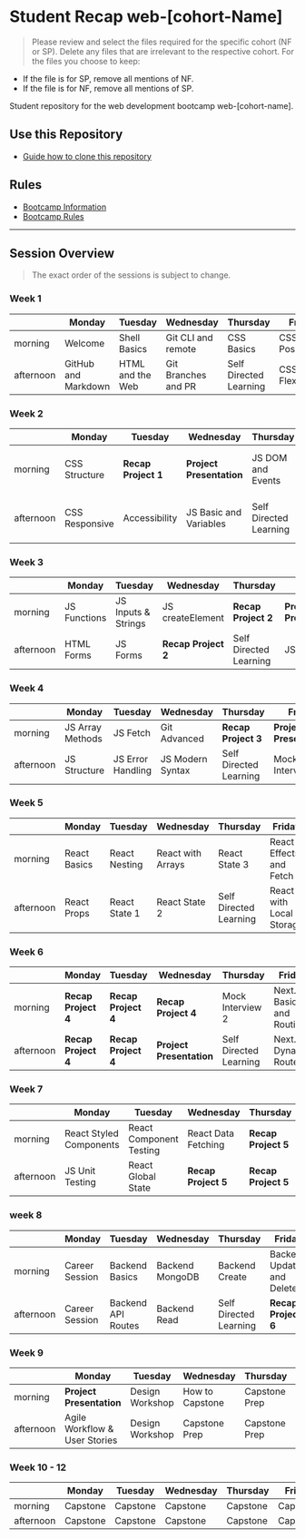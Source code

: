 
# Student Recap web-[cohort-Name]

> Please review and select the files required for the specific cohort (NF or SP). Delete any files that are irrelevant to the respective cohort. For the files you choose to keep:

- If the file is for SP, remove all mentions of NF.
- If the file is for NF, remove all mentions of SP.
>

Student repository for the web development bootcamp web-[cohort-name].

## Use this Repository

- [Guide how to clone this repository](/docs/install-manual-en.md)

## Rules

- [Bootcamp Information](./docs/bootcamp-info-en.md)
- [Bootcamp Rules](./docs/bootcamp-rules-en.md)

---

## Session Overview

> The exact order of the sessions is subject to change.

### Week 1

|           | Monday              | Tuesday          | Wednesday           | Thursday               | Friday          |
|-----------|---------------------|------------------|---------------------|------------------------|-----------------|
| morning   | Welcome             | Shell Basics     | Git CLI and remote  | CSS Basics             | CSS Positioning |
| afternoon | GitHub and Markdown | HTML and the Web | Git Branches and PR | Self Directed Learning | CSS Flexbox     |

### Week 2

|           | Monday         | Tuesday             | Wednesday                | Thursday               | Friday                     |
|-----------|----------------|---------------------|--------------------------|------------------------|----------------------------|
| morning   | CSS Structure  | **Recap Project 1** | **Project Presentation** | JS DOM and Events      | JS Conditions and Booleans |
| afternoon | CSS Responsive | Accessibility       | JS Basic and Variables   | Self Directed Learning | JS Objects and Arrays      |

### Week 3

|           | Monday       | Tuesday             | Wednesday           | Thursday               | Friday                   |
|-----------|--------------|---------------------|---------------------|------------------------|--------------------------|
| morning   | JS Functions | JS Inputs & Strings | JS createElement    | **Recap Project 2**    | **Project Presentation** |
| afternoon | HTML Forms   | JS Forms            | **Recap Project 2** | Self Directed Learning | JS Loops                 |

### Week 4

|           | Monday           | Tuesday           | Wednesday        | Thursday               | Friday                   |
|-----------|------------------|-------------------|------------------|------------------------|--------------------------|
| morning   | JS Array Methods | JS Fetch          | Git Advanced     | **Recap Project 3**    | **Project Presentation** |
| afternoon | JS Structure     | JS Error Handling | JS Modern Syntax | Self Directed Learning | Mock Interview 1         |

### Week 5

|           | Monday       | Tuesday       | Wednesday         | Thursday               | Friday                    |
|-----------|--------------|---------------|-------------------|------------------------|---------------------------|
| morning   | React Basics | React Nesting | React with Arrays | React State 3          | React Effects and Fetch   |
| afternoon | React Props  | React State 1 | React State 2     | Self Directed Learning | React with  Local Storage |

### Week 6

|           | Monday              | Tuesday             | Wednesday                | Thursday               | Friday                     |
|-----------|---------------------|---------------------|--------------------------|------------------------|----------------------------|
| morning   | **Recap Project 4** | **Recap Project 4** | **Recap Project 4**      | Mock Interview 2       | Next.js Basics and Routing |
| afternoon | **Recap Project 4** | **Recap Project 4** | **Project Presentation** | Self Directed Learning | Next.js Dynamic Routes     |

### Week 7

|           | Monday                  | Tuesday                 | Wednesday           | Thursday            | Friday                   |
|-----------|-------------------------|-------------------------|---------------------|---------------------|--------------------------|
| morning   | React Styled Components | React Component Testing | React Data Fetching | **Recap Project 5** | **Recap Project 5**      |
| afternoon | JS Unit Testing         | React Global State      | **Recap Project 5** | **Recap Project 5** | **Project Presentation** |

### week 8

|           | Monday         | Tuesday            | Wednesday       | Thursday               | Friday                    |
|-----------|----------------|--------------------|-----------------|------------------------|---------------------------|
| morning   | Career Session | Backend Basics     | Backend MongoDB | Backend Create         | Backend Update and Delete |
| afternoon | Career Session | Backend API Routes | Backend Read    | Self Directed Learning | **Recap Project 6**       |

### Week 9

|           | Monday                        | Tuesday         | Wednesday       | Thursday      | Friday         |
|-----------|-------------------------------|-----------------|-----------------|---------------|----------------|
| morning   | **Project Presentation**      | Design Workshop | How to Capstone | Capstone Prep | Capstone Forum |
| afternoon | Agile Workflow & User Stories | Design Workshop | Capstone Prep   | Capstone Prep | Capstone Forum |

### Week 10 - 12

|           | Monday   | Tuesday  | Wednesday | Thursday | Friday   |
|-----------|----------|----------|-----------|----------|----------|
| morning   | Capstone | Capstone | Capstone  | Capstone | Capstone |
| afternoon | Capstone | Capstone | Capstone  | Capstone | Capstone |
